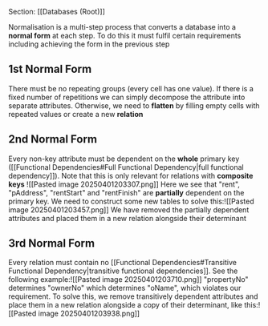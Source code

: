 Section: [[Databases (Root)]]

Normalisation is a multi-step process that converts a database into a **normal form** at each step. To do this it must fulfil certain requirements including achieving the form in the previous step
## 1st Normal Form

There must be no repeating groups (every cell has one value). If there is a fixed number of repetitions we can simply decompose the attribute into separate attributes. Otherwise, we need to **flatten** by filling empty cells with repeated values or create a new **relation**
## 2nd Normal Form

Every non-key attribute must be dependent on the **whole** primary key ([[Functional Dependencies#Full Functional Dependency|full functional dependency]]). Note that this is only relevant for relations with **composite keys**
![[Pasted image 20250401203307.png]]
Here we see that "rent", "pAddress", "rentStart" and "rentFinish" are **partially** dependent on the primary key. We need to construct some new tables to solve this:![[Pasted image 20250401203457.png]]
We have removed the partially dependent attributes and placed them in a new relation alongside their determinant
## 3rd Normal Form

Every relation must contain no [[Functional Dependencies#Transitive Functional Dependency|transitive functional dependencies]]. See the following example:![[Pasted image 20250401203710.png]]
"propertyNo" determines "ownerNo" which determines "oName", which violates our requirement. To solve this, we remove transitively dependent attributes and place them in a new relation alongside a copy of their determinant, like this:![[Pasted image 20250401203938.png]]
